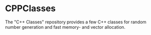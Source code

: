 # CPPClasses
The "C++ Classes" repository provides a few C++ classes for random number generation and fast memory- and vector allocation.
